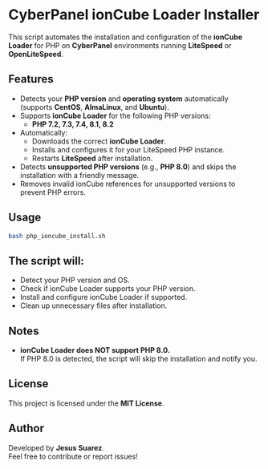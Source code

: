 # CyberPanel ionCube Loader Installer

This script automates the installation and configuration of the **ionCube Loader** for PHP on **CyberPanel** environments running **LiteSpeed** or **OpenLiteSpeed**.

## Features

- Detects your **PHP version** and **operating system** automatically (supports **CentOS**, **AlmaLinux**, and **Ubuntu**).
- Supports **ionCube Loader** for the following PHP versions:
  - **PHP 7.2, 7.3, 7.4, 8.1, 8.2**
- Automatically:
  - Downloads the correct **ionCube Loader**.
  - Installs and configures it for your LiteSpeed PHP instance.
  - Restarts **LiteSpeed** after installation.
- Detects **unsupported PHP versions** (e.g., **PHP 8.0**) and skips the installation with a friendly message.
- Removes invalid ionCube references for unsupported versions to prevent PHP errors.

## Usage

```bash
bash php_ioncube_install.sh
```
## The script will:

- Detect your PHP version and OS.
- Check if ionCube Loader supports your PHP version.
- Install and configure ionCube Loader if supported.
- Clean up unnecessary files after installation.

## Notes

- **ionCube Loader does NOT support PHP 8.0.**  
  If PHP 8.0 is detected, the script will skip the installation and notify you.

## License

This project is licensed under the **MIT License**.

## Author

Developed by **Jesus Suarez**.  
Feel free to contribute or report issues!
